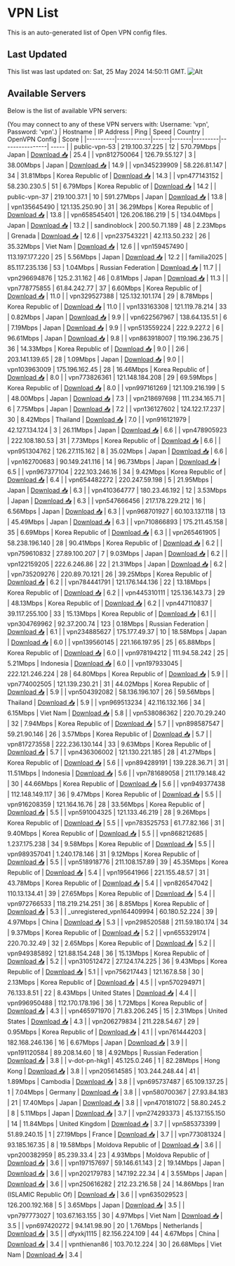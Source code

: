 # VPN List

This is an auto-generated list of Open VPN config files.

## Last Updated

This list was last updated on: Sat, 25 May 2024 14:50:11 GMT.
![Alt](https://repobeats.axiom.co/api/embed/186b98318ef1479477931607c1ad7d823f12451f.svg "Repobeats analytics image")

## Available Servers

Below is the list of available VPN servers:

(You may connect to any of these VPN servers with: Username: 'vpn', Password: 'vpn'.)
| Hostname | IP Address | Ping | Speed | Country | OpenVPN Config | Score |
|----------|------------|------|-------|---------|----------------| ----- |
| public-vpn-53 | 219.100.37.225 | 12 | 570.79Mbps | Japan | [Download 📥](./configs/server_0_JP.ovpn) | 25.4 |
| vpn812750064 | 126.79.55.127 | 3 | 38.00Mbps | Japan | [Download 📥](./configs/server_1_JP.ovpn) | 14.9 |
| vpn345239909 | 58.226.81.147 | 34 | 31.81Mbps | Korea Republic of | [Download 📥](./configs/server_2_KR.ovpn) | 14.3 |
| vpn477143152 | 58.230.230.5 | 51 | 6.79Mbps | Korea Republic of | [Download 📥](./configs/server_3_KR.ovpn) | 14.2 |
| public-vpn-37 | 219.100.37.1 | 10 | 591.27Mbps | Japan | [Download 📥](./configs/server_4_JP.ovpn) | 13.8 |
| vpn135645490 | 121.135.250.90 | 31 | 36.29Mbps | Korea Republic of | [Download 📥](./configs/server_5_KR.ovpn) | 13.8 |
| vpn658545401 | 126.206.186.219 | 5 | 134.04Mbps | Japan | [Download 📥](./configs/server_6_JP.ovpn) | 13.2 |
| sandinoblock | 200.50.71.189 | 48 | 2.23Mbps | Grenada | [Download 📥](./configs/server_7_GD.ovpn) | 12.6 |
| vpn237543221 | 42.113.50.232 | 26 | 35.32Mbps | Viet Nam | [Download 📥](./configs/server_8_VN.ovpn) | 12.6 |
| vpn159457490 | 113.197.177.220 | 25 | 5.56Mbps | Japan | [Download 📥](./configs/server_9_JP.ovpn) | 12.2 |
| familia2025 | 85.117.235.136 | 53 | 1.04Mbps | Russian Federation | [Download 📥](./configs/server_10_RU.ovpn) | 11.7 |
| vpn296694876 | 125.2.31.162 | 46 | 0.81Mbps | Japan | [Download 📥](./configs/server_11_JP.ovpn) | 11.3 |
| vpn778775855 | 61.84.242.77 | 37 | 6.60Mbps | Korea Republic of | [Download 📥](./configs/server_12_KR.ovpn) | 11.0 |
| vpn329527388 | 125.132.101.174 | 29 | 8.78Mbps | Korea Republic of | [Download 📥](./configs/server_13_KR.ovpn) | 11.0 |
| vpn133163308 | 121.119.78.214 | 33 | 0.82Mbps | Japan | [Download 📥](./configs/server_14_JP.ovpn) | 9.9 |
| vpn622567967 | 138.64.135.51 | 6 | 7.19Mbps | Japan | [Download 📥](./configs/server_15_JP.ovpn) | 9.9 |
| vpn513559224 | 222.9.227.2 | 6 | 96.61Mbps | Japan | [Download 📥](./configs/server_16_JP.ovpn) | 9.8 |
| vpn863918007 | 119.196.236.75 | 36 | 14.33Mbps | Korea Republic of | [Download 📥](./configs/server_17_KR.ovpn) | 9.0 |
| 2i6 | 203.141.139.65 | 28 | 1.09Mbps | Japan | [Download 📥](./configs/server_18_JP.ovpn) | 9.0 |
| vpn103963009 | 175.196.162.45 | 28 | 16.46Mbps | Korea Republic of | [Download 📥](./configs/server_19_KR.ovpn) | 8.0 |
| vpn773826361 | 121.148.184.208 | 29 | 69.59Mbps | Korea Republic of | [Download 📥](./configs/server_20_KR.ovpn) | 8.0 |
| vpn997161269 | 121.109.216.199 | 5 | 48.00Mbps | Japan | [Download 📥](./configs/server_21_JP.ovpn) | 7.3 |
| vpn218697698 | 111.234.165.71 | 6 | 7.75Mbps | Japan | [Download 📥](./configs/server_22_JP.ovpn) | 7.2 |
| vpn136127602 | 124.122.17.237 | 30 | 8.42Mbps | Thailand | [Download 📥](./configs/server_23_TH.ovpn) | 7.0 |
| vpn916121979 | 42.127.134.124 | 3 | 26.11Mbps | Japan | [Download 📥](./configs/server_24_JP.ovpn) | 6.6 |
| vpn478905923 | 222.108.180.53 | 31 | 7.73Mbps | Korea Republic of | [Download 📥](./configs/server_25_KR.ovpn) | 6.6 |
| vpn951304762 | 126.27.115.162 | 8 | 35.02Mbps | Japan | [Download 📥](./configs/server_26_JP.ovpn) | 6.6 |
| vpn162700683 | 90.149.241.116 | 14 | 96.73Mbps | Japan | [Download 📥](./configs/server_27_JP.ovpn) | 6.5 |
| vpn967377104 | 222.103.246.16 | 34 | 9.42Mbps | Korea Republic of | [Download 📥](./configs/server_28_KR.ovpn) | 6.4 |
| vpn654482272 | 220.247.59.198 | 5 | 21.95Mbps | Japan | [Download 📥](./configs/server_29_JP.ovpn) | 6.3 |
| vpn410364777 | 180.23.46.192 | 12 | 3.53Mbps | Japan | [Download 📥](./configs/server_30_JP.ovpn) | 6.3 |
| vpn547666456 | 217.178.229.212 | 16 | 6.56Mbps | Japan | [Download 📥](./configs/server_31_JP.ovpn) | 6.3 |
| vpn968701927 | 60.103.137.118 | 13 | 45.49Mbps | Japan | [Download 📥](./configs/server_32_JP.ovpn) | 6.3 |
| vpn710866893 | 175.211.45.158 | 35 | 6.69Mbps | Korea Republic of | [Download 📥](./configs/server_33_KR.ovpn) | 6.3 |
| vpn265461905 | 58.238.196.140 | 28 | 90.41Mbps | Korea Republic of | [Download 📥](./configs/server_34_KR.ovpn) | 6.2 |
| vpn759610832 | 27.89.100.207 | 7 | 9.03Mbps | Japan | [Download 📥](./configs/server_35_JP.ovpn) | 6.2 |
| vpn122159205 | 222.6.246.86 | 22 | 21.31Mbps | Japan | [Download 📥](./configs/server_36_JP.ovpn) | 6.2 |
| vpn735209276 | 220.89.70.121 | 26 | 39.25Mbps | Korea Republic of | [Download 📥](./configs/server_37_KR.ovpn) | 6.2 |
| vpn784441791 | 121.176.144.136 | 22 | 13.18Mbps | Korea Republic of | [Download 📥](./configs/server_38_KR.ovpn) | 6.2 |
| vpn445310111 | 125.136.143.73 | 29 | 48.13Mbps | Korea Republic of | [Download 📥](./configs/server_39_KR.ovpn) | 6.2 |
| vpn447110837 | 39.117.255.100 | 33 | 15.13Mbps | Korea Republic of | [Download 📥](./configs/server_40_KR.ovpn) | 6.1 |
| vpn304769962 | 92.37.200.74 | 123 | 0.18Mbps | Russian Federation | [Download 📥](./configs/server_41_RU.ovpn) | 6.1 |
| vpn234885627 | 175.177.49.37 | 10 | 18.58Mbps | Japan | [Download 📥](./configs/server_42_JP.ovpn) | 6.0 |
| vpn139560145 | 221.166.197.95 | 25 | 65.88Mbps | Korea Republic of | [Download 📥](./configs/server_43_KR.ovpn) | 6.0 |
| vpn978194212 | 111.94.58.242 | 25 | 5.21Mbps | Indonesia | [Download 📥](./configs/server_44_ID.ovpn) | 6.0 |
| vpn197933045 | 222.121.246.224 | 28 | 64.80Mbps | Korea Republic of | [Download 📥](./configs/server_45_KR.ovpn) | 5.9 |
| vpn774002505 | 121.139.230.21 | 31 | 44.02Mbps | Korea Republic of | [Download 📥](./configs/server_46_KR.ovpn) | 5.9 |
| vpn504392082 | 58.136.196.107 | 26 | 59.56Mbps | Thailand | [Download 📥](./configs/server_47_TH.ovpn) | 5.9 |
| vpn969513234 | 42.116.132.166 | 34 | 6.15Mbps | Viet Nam | [Download 📥](./configs/server_48_VN.ovpn) | 5.8 |
| vpn538086362 | 220.70.29.240 | 32 | 7.94Mbps | Korea Republic of | [Download 📥](./configs/server_49_KR.ovpn) | 5.7 |
| vpn898587547 | 59.21.90.146 | 26 | 3.57Mbps | Korea Republic of | [Download 📥](./configs/server_50_KR.ovpn) | 5.7 |
| vpn817273558 | 222.236.130.144 | 33 | 9.63Mbps | Korea Republic of | [Download 📥](./configs/server_51_KR.ovpn) | 5.7 |
| vpn436306002 | 121.130.221.185 | 28 | 41.27Mbps | Korea Republic of | [Download 📥](./configs/server_52_KR.ovpn) | 5.6 |
| vpn894289191 | 139.228.36.71 | 31 | 11.51Mbps | Indonesia | [Download 📥](./configs/server_53_ID.ovpn) | 5.6 |
| vpn781689058 | 211.179.148.42 | 30 | 44.66Mbps | Korea Republic of | [Download 📥](./configs/server_54_KR.ovpn) | 5.6 |
| vpn949377438 | 112.148.149.117 | 36 | 9.47Mbps | Korea Republic of | [Download 📥](./configs/server_55_KR.ovpn) | 5.5 |
| vpn916208359 | 121.164.16.76 | 28 | 33.56Mbps | Korea Republic of | [Download 📥](./configs/server_56_KR.ovpn) | 5.5 |
| vpn591004325 | 121.133.46.219 | 28 | 9.26Mbps | Korea Republic of | [Download 📥](./configs/server_57_KR.ovpn) | 5.5 |
| vpn783525753 | 61.77.82.166 | 31 | 9.40Mbps | Korea Republic of | [Download 📥](./configs/server_58_KR.ovpn) | 5.5 |
| vpn868212685 | 1.237.175.238 | 34 | 9.58Mbps | Korea Republic of | [Download 📥](./configs/server_59_KR.ovpn) | 5.5 |
| vpn989357041 | 1.240.178.146 | 31 | 9.12Mbps | Korea Republic of | [Download 📥](./configs/server_60_KR.ovpn) | 5.5 |
| vpn518918776 | 211.108.157.89 | 39 | 45.35Mbps | Korea Republic of | [Download 📥](./configs/server_61_KR.ovpn) | 5.4 |
| vpn195641966 | 221.155.48.57 | 31 | 43.78Mbps | Korea Republic of | [Download 📥](./configs/server_62_KR.ovpn) | 5.4 |
| vpn826547042 | 110.13.134.41 | 39 | 27.65Mbps | Korea Republic of | [Download 📥](./configs/server_63_KR.ovpn) | 5.4 |
| vpn972766533 | 118.219.214.251 | 36 | 8.85Mbps | Korea Republic of | [Download 📥](./configs/server_64_KR.ovpn) | 5.3 |
| _unregistered_vpn164409994 | 60.180.52.224 | 39 | 4.97Mbps | China | [Download 📥](./configs/server_65_CN.ovpn) | 5.3 |
| vpn298520588 | 211.59.180.174 | 34 | 9.37Mbps | Korea Republic of | [Download 📥](./configs/server_66_KR.ovpn) | 5.2 |
| vpn655329174 | 220.70.32.49 | 32 | 2.65Mbps | Korea Republic of | [Download 📥](./configs/server_67_KR.ovpn) | 5.2 |
| vpn949385892 | 121.88.154.248 | 36 | 15.13Mbps | Korea Republic of | [Download 📥](./configs/server_68_KR.ovpn) | 5.2 |
| vpn310512472 | 27.124.174.225 | 36 | 9.43Mbps | Korea Republic of | [Download 📥](./configs/server_69_KR.ovpn) | 5.1 |
| vpn756217443 | 121.167.8.58 | 30 | 2.13Mbps | Korea Republic of | [Download 📥](./configs/server_70_KR.ovpn) | 4.5 |
| vpn570294971 | 76.133.8.51 | 22 | 8.43Mbps | United States | [Download 📥](./configs/server_71_US.ovpn) | 4.4 |
| vpn996950488 | 112.170.178.196 | 36 | 1.72Mbps | Korea Republic of | [Download 📥](./configs/server_72_KR.ovpn) | 4.3 |
| vpn465971970 | 71.83.206.245 | 15 | 2.31Mbps | United States | [Download 📥](./configs/server_73_US.ovpn) | 4.3 |
| vpn206279834 | 211.228.54.67 | 29 | 0.95Mbps | Korea Republic of | [Download 📥](./configs/server_74_KR.ovpn) | 4.1 |
| vpn761444203 | 182.168.246.136 | 16 | 6.67Mbps | Japan | [Download 📥](./configs/server_75_JP.ovpn) | 3.9 |
| vpn191120584 | 89.208.14.60 | 18 | 4.92Mbps | Russian Federation | [Download 📥](./configs/server_76_RU.ovpn) | 3.8 |
| v-dot-pn-hkg1 | 45.125.0.246 | 1 | 82.28Mbps | Hong Kong | [Download 📥](./configs/server_77_HK.ovpn) | 3.8 |
| vpn205614585 | 103.244.248.44 | 41 | 1.89Mbps | Cambodia | [Download 📥](./configs/server_78_KH.ovpn) | 3.8 |
| vpn695737487 | 65.109.137.25 | 1 | 7.04Mbps | Germany | [Download 📥](./configs/server_79_DE.ovpn) | 3.8 |
| vpn580700367 | 27.93.84.183 | 21 | 17.40Mbps | Japan | [Download 📥](./configs/server_80_JP.ovpn) | 3.8 |
| vpn470181072 | 58.80.245.2 | 8 | 5.11Mbps | Japan | [Download 📥](./configs/server_81_JP.ovpn) | 3.7 |
| vpn274293373 | 45.137.155.150 | 14 | 11.84Mbps | United Kingdom | [Download 📥](./configs/server_82_GB.ovpn) | 3.7 |
| vpn585373399 | 51.89.240.15 | 1 | 27.19Mbps | France | [Download 📥](./configs/server_83_FR.ovpn) | 3.7 |
| vpn773081324 | 93.185.167.35 | 8 | 19.58Mbps | Moldova Republic of | [Download 📥](./configs/server_84_MD.ovpn) | 3.6 |
| vpn200382959 | 85.239.33.4 | 23 | 4.93Mbps | Moldova Republic of | [Download 📥](./configs/server_85_MD.ovpn) | 3.6 |
| vpn197157697 | 59.146.61.143 | 2 | 19.14Mbps | Japan | [Download 📥](./configs/server_86_JP.ovpn) | 3.6 |
| vpn202179783 | 147.192.22.34 | 4 | 3.55Mbps | Japan | [Download 📥](./configs/server_87_JP.ovpn) | 3.6 |
| vpn250616282 | 212.23.216.58 | 24 | 14.86Mbps | Iran (ISLAMIC Republic Of) | [Download 📥](./configs/server_88_IR.ovpn) | 3.6 |
| vpn635029523 | 126.200.192.168 | 5 | 3.65Mbps | Japan | [Download 📥](./configs/server_89_JP.ovpn) | 3.5 |
| vpn797773027 | 103.67.163.155 | 30 | 4.97Mbps | Viet Nam | [Download 📥](./configs/server_90_VN.ovpn) | 3.5 |
| vpn697420272 | 94.141.98.90 | 20 | 1.76Mbps | Netherlands | [Download 📥](./configs/server_91_NL.ovpn) | 3.5 |
| dfyxkj1115 | 82.156.224.109 | 44 | 4.67Mbps | China | [Download 📥](./configs/server_92_CN.ovpn) | 3.4 |
| vpnthienan86 | 103.70.12.224 | 30 | 26.68Mbps | Viet Nam | [Download 📥](./configs/server_93_VN.ovpn) | 3.4 |
